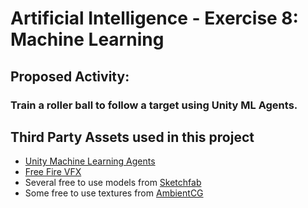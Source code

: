 # Artificial Intelligence - Exercise 8: Machine Learning

## Proposed Activity:

### Train a roller ball to follow a target using Unity ML Agents.

## Third Party Assets used in this project
- [Unity Machine Learning Agents](https://unity.com/products/machine-learning-agents)
- [Free Fire VFX](https://assetstore.unity.com/packages/vfx/particles/fire-explosions/free-fire-vfx-266227)
- Several free to use models from [Sketchfab](https://sketchfab.com/)
- Some free to use textures from [AmbientCG](https://ambientcg.com/)
